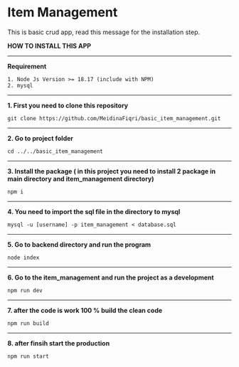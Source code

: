 # Item Management


This is basic crud app, read this message for the installation step.

**HOW TO INSTALL THIS APP**

---

**Requirement**

```
1. Node Js Version >= 18.17 (include with NPM)
2. mysql
```

___
**1. First you need to clone this repository**
```
git clone https://github.com/MeidinaFiqri/basic_item_management.git
```
---
**2. Go to project folder**
```
cd ../../basic_item_management
```
---
**3. Install the package ( in this project you need to install 2 package in main directory and **item_management** directory)**
```
npm i
```
---
**4. You need to import the sql file in the directory to mysql**
```
mysql -u [username] -p item_management < database.sql
```
---
**5. Go to backend directory and run the program**
```
node index
```
---
**6. Go to the item_management and run the project as a development**
```
npm run dev
```
---
**7. after the code is work 100 % build the clean code**
```
npm run build
```
---
**8. after finsih start the production**
```
npm run start
```
